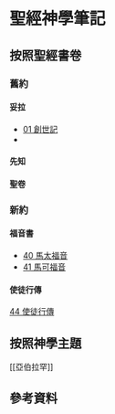# 聖經神學筆記

## 按照聖經書卷

### 舊約

#### 妥拉
- [01 創世記](01%20%E5%89%B5%E4%B8%96%E8%A8%98.md)
- 
#### 先知

#### 聖卷

### 新約

#### 福音書

- [40 馬太福音](40%20%E9%A6%AC%E5%A4%AA%E7%A6%8F%E9%9F%B3.md)
- [41 馬可福音](41%20%E9%A6%AC%E5%8F%AF%E7%A6%8F%E9%9F%B3.md)

#### 使徒行傳

[44 使徒行傳](44%20%E4%BD%BF%E5%BE%92%E8%A1%8C%E5%82%B3.md)

## 按照神學主題
[[亞伯拉罕]]


## 參考資料


